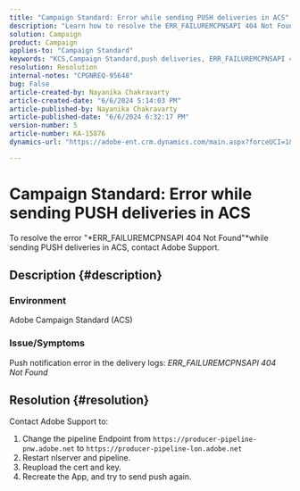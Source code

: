 ```yaml
---
title: "Campaign Standard: Error while sending PUSH deliveries in ACS"
description: "Learn how to resolve the ERR_FAILUREMCPNSAPI 404 Not Found while sending PUSH deliveries in Campaign Standard."
solution: Campaign
product: Campaign
applies-to: "Campaign Standard"
keywords: "KCS,Campaign Standard,push deliveries, ERR_FAILUREMCPNSAPI 404 Not Found , ACS"
resolution: Resolution
internal-notes: "CPGNREQ-95648"
bug: False
article-created-by: Nayanika Chakravarty
article-created-date: "6/6/2024 5:14:03 PM"
article-published-by: Nayanika Chakravarty
article-published-date: "6/6/2024 6:32:17 PM"
version-number: 5
article-number: KA-15876
dynamics-url: "https://adobe-ent.crm.dynamics.com/main.aspx?forceUCI=1&pagetype=entityrecord&etn=knowledgearticle&id=054f2728-2824-ef11-840a-00224809adb3"

---
```

# Campaign Standard: Error while sending PUSH deliveries in ACS


To resolve the error "*ERR_FAILUREMCPNSAPI 404 Not Found"*while sending PUSH deliveries in ACS, contact Adobe Support.

## Description {#description}


### Environment

Adobe Campaign Standard (ACS)

### Issue/Symptoms

Push notification error in the delivery logs: *ERR_FAILUREMCPNSAPI 404 Not Found*


## Resolution {#resolution}


Contact Adobe Support to:

1. Change the pipeline Endpoint from `https://producer-pipeline-pnw.adobe.net` to `https://producer-pipeline-lon.adobe.net`
2. Restart nlserver and pipeline.
3. Reupload the cert and key.
4. Recreate the App, and try to send push again.

